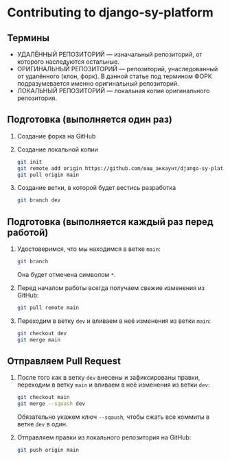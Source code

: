# Contributing to django-sy-platform

## Термины

- УДАЛЁННЫЙ РЕПОЗИТОРИЙ — изначальный репозиторий, от которого наследуются остальные.
- ОРИГИНАЛЬНЫЙ РЕПОЗИТОРИЙ — репозиторий, унаследованный от удалённого (клон, форк). В данной статье под термином ФОРК подразумевается именно оригинальный репозиторий.
- ЛОКАЛЬНЫЙ РЕПОЗИТОРИЙ — локальная копия оригинального репозитория.

## Подготовка (выполняется один раз)

1. Создание форка на GitHub
2. Создание локальной копии

    ```sh
    git init
    git remote add origin https://github.com/ваш_аккаунт/django-sy-platform
    git pull origin main
    ```

3. Создание ветки, в которой будет вестись разработка

    ```sh
    git branch dev
    ```

## Подготовка (выполняется каждый раз перед работой)

1. Удостоверимся, что мы находимся в ветке `main`:

    ```sh
    git branch
    ```

    Она будет отмечена символом `*`.

2. Перед началом работы всегда получаем свежие изменения из GitHub:

    ```sh
    git pull remote main
    ```

3. Переходим в ветку `dev` и вливаем в неё изменения из ветки `main`:

    ```sh
    git checkout dev
    git merge main
    ```

## Отправляем Pull Request

1. После того как в ветку `dev`  внесены и зафиксированы правки, переходим в ветку `main`  и вливаем в неё изменения из ветки `dev`:

    ```sh
    git checkout main
    git merge --squash dev
    ```

    Обязательно укажем ключ `--sqaush`, чтобы сжать все коммиты в ветке `dev` в один.

2. Отправляем правки из локального репозитория на GitHub:

    ```sh
    git push origin main
    ```
